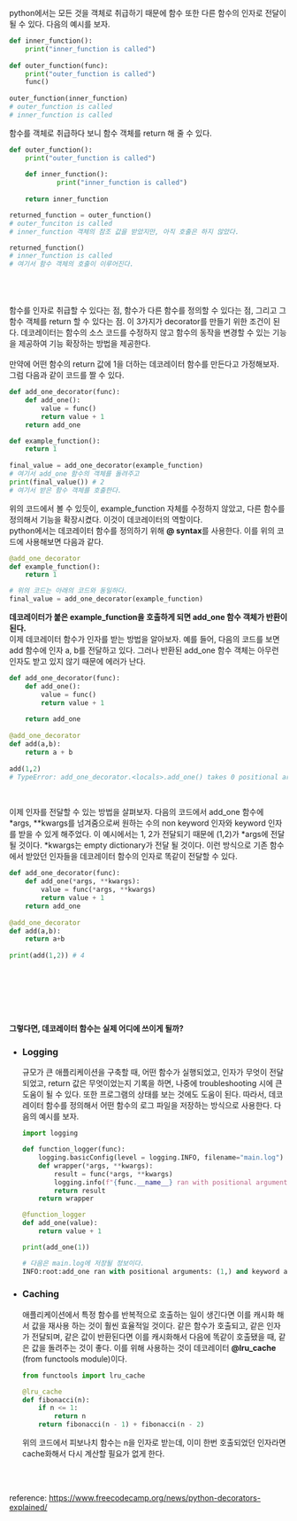 

python에서는 모든 것을 객체로 취급하기 때문에 함수 또한 다른 함수의 인자로 전달이 될 수 있다. 다음의 예시를 보자. 

```python
def inner_function():
	print("inner_function is called")
    
def outer_function(func):
	print("outer_function is called")
 	func()
   
outer_function(inner_function)
# outer_function is called
# inner_function is called
```

함수를 객체로 취급하다 보니 함수 객체를 return 해 줄 수 있다. 

```python
def outer_function():
	print("outer_function is called")
    
	def inner_function():
    		print("inner_function is called")
      
	return inner_function

returned_function = outer_function()
# outer_funciton is called
# inner_function 객체의 참조 값을 받았지만, 아직 호출은 하지 않았다. 

returned_function()
# inner_function is called
# 여기서 함수 객체의 호출이 이루어진다.
```
<br  />
<br  />
<br  />
함수를 인자로 취급할 수 있다는 점, 함수가 다른 함수를 정의할 수 있다는 점, 그리고 그 함수 객체를 return 할 수 있다는 점. 이 3가지가 decorator를 만들기 위한 조건이 된다. 데코레이터는 함수의 소스 코드를 수정하지 않고 함수의 동작을 변경할 수 있는 기능을 제공하여 기능 확장하는 방법을 제공한다. 

<br />
<br />
만약에 어떤 함수의 return 값에 1을 더하는 데코레이터 함수를 만든다고 가정해보자. 그럼 다음과 같이 코드를 짤 수 있다. 

```python
def add_one_decorator(func):
	def add_one():
    	value = func()
        return value + 1
	return add_one

def example_function():
	return 1
    
final_value = add_one_decorator(example_function)
# 여기서 add_one 함수의 객체를 돌려주고
print(final_value()) # 2
# 여기서 받은 함수 객체를 호출한다. 
```

위의 코드에서 볼 수 있듯이, example_function 자체를 수정하지 않았고, 다른 함수를 정의해서 기능을 확장시켰다. 이것이 데코레이터의 역할이다. 
<br />
python에서는 데코레이터 함수를 정의하기 위해 **@ syntax**를 사용한다. 이를 위의 코드에 사용해보면 다음과 같다. 

```python
@add_one_decorator
def example_function():
	return 1

# 위의 코드는 아래의 코드와 동일하다.
final_value = add_one_decorator(example_function)
```

**데코레이터가 붙은 example_function을 호출하게 되면 add_one 함수 객체가 반환이 된다.** 
<br />
이제 데코레이터 함수가 인자를 받는 방법을 알아보자. 예를 들어, 다음의 코드를 보면 add 함수에 인자 a, b를 전달하고 있다. 그러나 반환된 add_one 함수 객체는 아무런 인자도 받고 있지 않기 때문에 에러가 난다.

```python
def add_one_decorator(func):
	def add_one():
    	value = func()
        return value + 1
        
    return add_one
    
@add_one_decorator
def add(a,b):
	return a + b
    
add(1,2)
# TypeError: add_one_decorator.<locals>.add_one() takes 0 positional arguments but 2 were given
```
<br />

이제 인자를 전달할 수 있는 방법을 살펴보자. 다음의 코드에서 add_one 함수에 *args, **kwargs를 넘겨줌으로써 원하는 수의 non keyword 인자와 keyword 인자를 받을 수 있게 해주었다. 이 예시에서는 1, 2가 전달되기 때문에 (1,2)가 *args에 전달 될 것이다. *kwargs는 empty dictionary가 전달 될 것이다. 이런 방식으로 기존 함수에서 받았던 인자들을 데코레이터 함수의 인자로 똑같이 전달할 수 있다.

```python
def add_one_decorator(func):
	def add_one(*args, **kwargs):
		value = func(*args, **kwargs)
		return value + 1
	return add_one
     
@add_one_decorator
def add(a,b):
	return a+b
  
print(add(1,2)) # 4
```
<br  />
<br  />
<br  />
<br  />
<br />


**그렇다면, 데코레이터 함수는 실제 어디에 쓰이게 될까?** 

- ### **Logging**
    
    규모가 큰 애플리케이션을 구축할 때, 어떤 함수가 실행되었고, 인자가 무엇이 전달되었고, return 값은 무엇이었는지 기록을 하면, 나중에 troubleshooting 시에 큰 도움이 될 수 있다. 또한 프로그램의 상태를 보는 것에도 도움이 된다. 따라서, 데코레이터 함수를 정의해서 어떤 함수의 로그 파일을 저장하는 방식으로 사용한다. 다음의 예시를 보자. 
    
    ```python
    import logging
    
    def function_logger(func):
        logging.basicConfig(level = logging.INFO, filename="main.log")
        def wrapper(*args, **kwargs):
            result = func(*args, **kwargs)
            logging.info(f"{func.__name__} ran with positional arguments: {args} and keyword arguments: {kwargs}. Return value: {result}")
            return result
        return wrapper
    
    @function_logger
    def add_one(value):
        return value + 1
    
    print(add_one(1))
    
    # 다음은 main.log에 저장될 정보이다.
    INFO:root:add_one ran with positional arguments: (1,) and keyword arguments: {}. Return value: 2
    ```
    
- ### **Caching**
    
    애플리케이션에서 특정 함수를 반복적으로 호출하는 일이 생긴다면 이를 캐시화 해서 값을 재사용 하는 것이 훨씬 효율적일 것이다. 같은 함수가 호출되고, 같은 인자가 전달되며, 같은 값이 반환된다면 이를 캐시화해서 다음에 똑같이 호출됐을 때, 같은 값을 돌려주는 것이 좋다. 이를 위해 사용하는 것이 데코레이터 **@lru_cache** (from functools module)이다.
    
    ```python
    from functools import lru_cache
    
    @lru_cache
    def fibonacci(n):
        if n <= 1:
            return n
        return fibonacci(n - 1) + fibonacci(n - 2)
    ```
    
    위의 코드에서 피보나치 함수는 n을 인자로 받는데, 이미 한번 호출되었던 인자라면 cache화해서 다시 계산할 필요가 없게 한다. 

<br  />
<br  />

    

reference: https://www.freecodecamp.org/news/python-decorators-explained/
